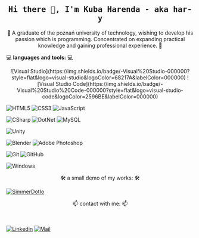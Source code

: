 <h2 align='center'><samp><strong>Hi there 👋, I'm Kuba Harenda - aka har-y</strong></samp></h2>
<p align='center'>💬 A graduate of the poznań university of technology, wishing to develop his passion which is programming. Concentrated on expanding practical knowledge and gaining professional experience. 💬</p>

💻 **languages and tools:** 💻 <br>
<p align="center">
![Visual Studio](https://img.shields.io/badge/-Visual%20Studio-000000?style=flat&logo=visual-studio&logoColor=68217A&labelColor=000000)
![Visual Studio Code](https://img.shields.io/badge/-Visual%20Studio%20Code-000000?style=flat&logo=visual-studio-code&logoColor=2596BE&labelColor=000000)

![HTML5](https://img.shields.io/badge/-HTML5-000000?style=flat&logo=html5&logoColor=E34F26&labelColor=000000)
![CSS3](https://img.shields.io/badge/-CSS3-000000?style=flat&logo=css3&logoColor=1572B6&labelColor=000000) 
![JavaScript](https://img.shields.io/badge/-Java%20Script-000000?style=flat&logo=javascript&logoColor=F7E018&labelColor=000000)

![CSharp](https://img.shields.io/badge/-C%20Sharp-000000?style=flat&logo=c-sharp&logoColor=7f3089&labelColor=000000)
![DotNet](https://img.shields.io/badge/-.NET-000000?style=flat&logo=dot-net&logoColor=7f3089&labelColor=000000)
![MySQL](https://img.shields.io/badge/-MySQL-000000?style=flat&logo=mysql&logoColor=ffffff&labelColor=000000)

![Unity](https://img.shields.io/badge/-Unity-000000?style=flat&logo=unity&logoColor=ffffff&labelColor=000000)

![Blender](https://img.shields.io/badge/-Blender-000000?style=flat&logo=blender&logoColor=e77c0c&labelColor=000000)
![Adobe Photoshop](https://img.shields.io/badge/-Adobe%20Photoshop-000000?style=flat&logo=adobe-photoshop&logoColor=2596BE&labelColor=000000)

![Git](https://img.shields.io/badge/-Git-000000?style=flat&logo=git&logoColor=F05032&labelColor=000000)
![GitHub](https://img.shields.io/badge/-GitHub-000000?style=flat&logo=github&logoColor=ffffff&labelColor=000000)

![Windows](https://img.shields.io/badge/-Windows-000000?style=flat&logo=windows&logoColor=046ad9&labelColor=000000)
</p>
<p align='center'>🛠️ a small demo of my works: 🛠️</p>

[![SimmerDotIo](https://img.shields.io/badge/-Simmer.io-000000?style=flat&logo=itch-dot-io&logoColor=ffffff&labelColor=000000)](https://simmer.io/@hary)

<p align='center'>📫 contact with me: 📫</p><br>

[![Linkedin](https://img.shields.io/badge/LinkedIn-Jakub%20Harenda-blue?logo=Linkedin&logoColor=blue&labelColor=black)](https://www.linkedin.com/in/jakub-harenda/)
[![Mail](https://img.shields.io/badge/gmail-jakub.harenda@gmail.com-blue?logo=Gmail&logoColor=blue&labelColor=black)](mailto:jakub.harenda@gmail.com)
<br/>

<!--
**har-y/har-y** is a ✨ _special_ ✨ repository because its `README.md` (this file) appears on your GitHub profile.

Here are some ideas to get you started:

- 🔭 I’m currently working on ...
- 🌱 I’m currently learning ...
- 👯 I’m looking to collaborate on ...
- 🤔 I’m looking for help with ...
- 💬 Ask me about ...
- 📫 How to reach me: ...
- 😄 Pronouns: ...
- ⚡ Fun fact: ...
-->

[gitsite]: https://github.com/har-y
[linkedin]: https://www.linkedin.com/in/jakub-harenda/
[facebook]: https://www.facebook.com/jakub.harenda
[simmerdotio]: https://simmer.io/@hary
